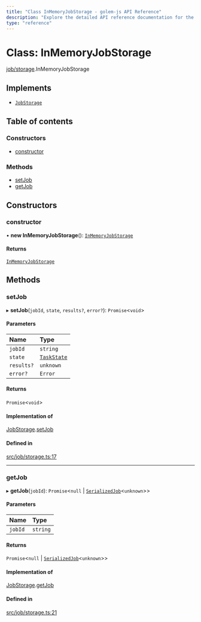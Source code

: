 ```yaml
---
title: "Class InMemoryJobStorage - golem-js API Reference"
description: "Explore the detailed API reference documentation for the Class InMemoryJobStorage within the golem-js SDK for the Golem Network."
type: "reference"
---
```

# Class: InMemoryJobStorage

[job/storage](../modules/job_storage).InMemoryJobStorage

## Implements

- [`JobStorage`](../interfaces/job_storage.JobStorage)

## Table of contents

### Constructors

- [constructor](job_storage.InMemoryJobStorage#constructor)

### Methods

- [setJob](job_storage.InMemoryJobStorage#setjob)
- [getJob](job_storage.InMemoryJobStorage#getjob)

## Constructors

### constructor

• **new InMemoryJobStorage**(): [`InMemoryJobStorage`](job_storage.InMemoryJobStorage)

#### Returns

[`InMemoryJobStorage`](job_storage.InMemoryJobStorage)

## Methods

### setJob

▸ **setJob**(`jobId`, `state`, `results?`, `error?`): `Promise`<`void`\>

#### Parameters

| Name | Type |
| :------ | :------ |
| `jobId` | `string` |
| `state` | [`TaskState`](../enums/task_task.TaskState) |
| `results?` | `unknown` |
| `error?` | `Error` |

#### Returns

`Promise`<`void`\>

#### Implementation of

[JobStorage](../interfaces/job_storage.JobStorage).[setJob](../interfaces/job_storage.JobStorage#setjob)

#### Defined in

[src/job/storage.ts:17](https://github.com/golemfactory/golem-js/blob/552d481/src/job/storage.ts#L17)

___

### getJob

▸ **getJob**(`jobId`): `Promise`<``null`` \| [`SerializedJob`](../modules/job_storage#serializedjob)<`unknown`\>\>

#### Parameters

| Name | Type |
| :------ | :------ |
| `jobId` | `string` |

#### Returns

`Promise`<``null`` \| [`SerializedJob`](../modules/job_storage#serializedjob)<`unknown`\>\>

#### Implementation of

[JobStorage](../interfaces/job_storage.JobStorage).[getJob](../interfaces/job_storage.JobStorage#getjob)

#### Defined in

[src/job/storage.ts:21](https://github.com/golemfactory/golem-js/blob/552d481/src/job/storage.ts#L21)

